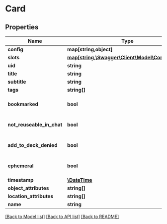 # Card

## Properties
Name | Type | Description | Notes
------------ | ------------- | ------------- | -------------
**config** | **map[string,object]** |  | [optional] 
**slots** | [**map[string,\Swagger\Client\Model\Component[]]**](array.md) |  | [optional] 
**uid** | **string** |  | [optional] 
**title** | **string** |  | [optional] 
**subtitle** | **string** |  | [optional] 
**tags** | **string[]** |  | [optional] 
**bookmarked** | **bool** |  | [optional] [default to false]
**not_reuseable_in_chat** | **bool** |  | [optional] [default to false]
**add_to_deck_denied** | **bool** |  | [optional] [default to false]
**ephemeral** | **bool** |  | [optional] [default to false]
**timestamp** | [**\DateTime**](\DateTime.md) |  | [optional] 
**object_attributes** | **string[]** |  | [optional] 
**location_attributes** | **string[]** |  | [optional] 
**name** | **string** |  | [optional] 

[[Back to Model list]](../../README.md#documentation-for-models) [[Back to API list]](../../README.md#documentation-for-api-endpoints) [[Back to README]](../../README.md)

